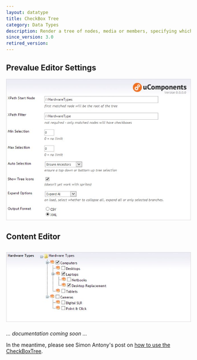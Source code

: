 ```yaml
---
layout: datatype
title: CheckBox Tree
category: Data Types
description: Render a tree of nodes, media or members, specifying which items have checkboxes for selection. It can be configured to auto select all ascendants or descendants, amongst other options.
since_version: 3.0
retired_version: 
---
```

## Prevalue Editor Settings

![Prevalue Editor](PreValueEditor.jpg)



## Content Editor

![Content Editor](DataEditor.jpg)
---

_... documentation coming soon ..._

In the meantime, please see Simon Antony's post on [how to use the CheckBoxTree](http://www.simonantony.net/knowledge-base/articles/using-the-ucomponents-checkboxtree/).
